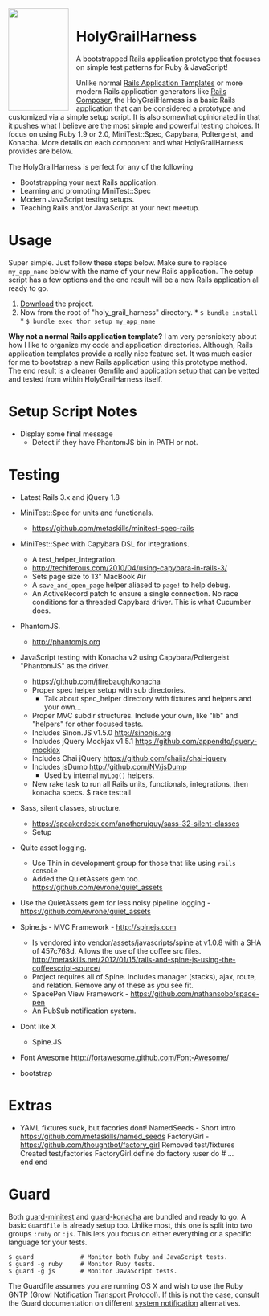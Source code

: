
<img src="https://raw.github.com/metaskills/holy_grail_harness/master/app/assets/images/holy_grail_harness.png" height="204" width="120" style="float:left; margin-right:15px;"/>

# HolyGrailHarness

A bootstrapped Rails application prototype that focuses on simple test patterns for Ruby & JavaScript!

Unlike normal [Rails Application Templates](http://guides.rubyonrails.org/rails_application_templates.html) or more modern Rails application generators like [Rails Composer](http://railsapps.github.com/rails-composer/), the HolyGrailHarness is a basic Rails application that can be considered a prototype and customized via a simple setup script. It is also somewhat opinionated in that it pushes what I believe are the most simple and powerful testing choices. It focus on using Ruby 1.9 or 2.0, MiniTest::Spec, Capybara, Poltergeist, and Konacha. More details on each component and what HolyGrailHarness provides are below.

The HolyGrailHarness is perfect for any of the following 

* Bootstrapping your next Rails application.
* Learning and promoting MiniTest::Spec
* Modern JavaScript testing setups.
* Teaching Rails and/or JavaScript at your next meetup.


# Usage

Super simple. Just follow these steps below. Make sure to replace `my_app_name` below with the name of your new Rails application. The setup script has a few options and the end result will be a new Rails application all ready to go.

  1. [Download](https://github.com/metaskills/holy_grail_harness/archive/master.zip) the project.
  2. Now from the root of "holy_grail_harness" directory.
    * `$ bundle install`
    * `$ bundle exec thor setup my_app_name`

**Why not a normal Rails application template?** I am very persnickety about how I like to organize my code and application directories. Although, Rails application templates provide a really nice feature set. It was much easier for me to bootstrap a new Rails application using this prototype method. The end result is a cleaner Gemfile and application setup that can be vetted and tested from within HolyGrailHarness itself.


# Setup Script Notes

* Display some final message
  - Detect if they have PhantomJS bin in PATH or not.

 
# Testing

* Latest Rails 3.x and jQuery 1.8
* MiniTest::Spec for units and functionals.
  - https://github.com/metaskills/minitest-spec-rails
* MiniTest::Spec with Capybara DSL for integrations.
  - A test_helper_integration.
  - http://techiferous.com/2010/04/using-capybara-in-rails-3/
  - Sets page size to 13" MacBook Air
  - A `save_and_open_page` helper aliased to `page!` to help debug.
  - An ActiveRecord patch to ensure a single connection. No race conditions for a 
    threaded Capybara driver. This is what Cucumber does.
* PhantomJS.
  - http://phantomjs.org
* JavaScript testing with Konacha v2 using Capybara/Poltergeist "PhantomJS" as the driver.
  - https://github.com/jfirebaugh/konacha
  - Proper spec helper setup with sub directories.
    * Talk about spec_helper directory with fixtures and helpers and your own...
  - Proper MVC subdir structures. Include your own, like "lib" and "helpers" for other focused tests.
  - Includes Sinon.JS v1.5.0 http://sinonjs.org
  - Includes jQuery Mockjax v1.5.1 https://github.com/appendto/jquery-mockjax
  - Includes Chai jQuery https://github.com/chaijs/chai-jquery
  - Includes jsDump http://github.com/NV/jsDump
    - Used by internal `myLog()` helpers.
  - New rake task to run all Rails units, functionals, integrations, then konacha specs.
    $ rake test:all
* Sass, silent classes, structure.
  - https://speakerdeck.com/anotheruiguy/sass-32-silent-classes
  - Setup 
* Quite asset logging.
  - Use Thin in development group for those that like using `rails console`
  - Added the QuietAssets gem too. https://github.com/evrone/quiet_assets
* Use the QuietAssets gem for less noisy pipeline logging - https://github.com/evrone/quiet_assets 
* Spine.js - MVC Framework - http://spinejs.com
  - Is vendored into vendor/assets/javascripts/spine at v1.0.8 with a SHA of 457c763d. Allows the use of the coffee src files.
    http://metaskills.net/2012/01/15/rails-and-spine-js-using-the-coffeescript-source/
  - Project requires all of Spine. Includes manager (stacks), ajax, route, and relation. Remove any of these as you see fit.
  - SpacePen View Framework - https://github.com/nathansobo/space-pen
  - An PubSub notification system.
* Dont like X
  - Spine.JS


* Font Awesome http://fortawesome.github.com/Font-Awesome/
* bootstrap


# Extras

* YAML fixtures suck, but facories dont!
  NamedSeeds - Short intro https://github.com/metaskills/named_seeds
  FactoryGirl - https://github.com/thoughtbot/factory_girl
  Removed test/fixtures
  Created test/factories
  FactoryGirl.define do
    factory :user do
      # ...    
    end
  end


# Guard

Both [guard-minitest](https://github.com/guard/guard-minitest) and [guard-konacha](https://github.com/alexgb/guard-konacha) are bundled and ready to go. A basic `Guardfile` is already setup too. Unlike most, this one is split into two groups `:ruby` or `:js`. This lets you focus on either everything or a specific language for your tests.

```
$ guard             # Monitor both Ruby and JavaScript tests.
$ guard -g ruby     # Monitor Ruby tests.
$ guard -g js       # Monitor JavaScript tests.
```

The Guardfile assumes you are running OS X and wish to use the Ruby GNTP (Growl Notification Transport Protocol). If this is not the case, consult the Guard documentation on different [system notification](https://github.com/guard/guard#system-notifications) alternatives.



<!--

* Example of a mock for initial request using fixtures data/responses in the `mockInitialRequest()` spec helper would look something like this for Spine.

```coffeescript
@mockInitialRequest = (callback) =>
  bob = HolyGrailHarness.Test.Seeds.users.bob
  Spine.Model.records  = {}
  Spine.Model.crecords = {}
  helperClearRequests()
  $.mockjax url: "/users/#{bob.id}", responseText: HolyGrailHarness.Test.Response.bobInitial.responseText
  HolyGrailHarness.App.Models.User.fetch id: bob.id
  HolyGrailHarness.App.Models.User.one 'refresh', callback
```

->>
